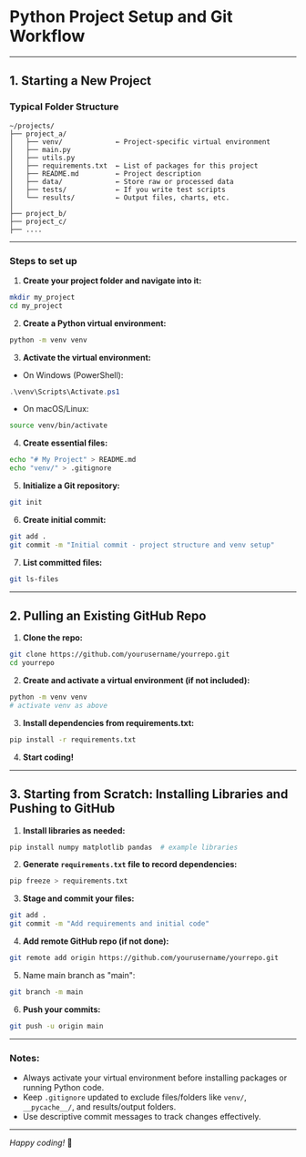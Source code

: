 # Python Project Setup and Git Workflow

---

## 1. Starting a New Project

### Typical Folder Structure

```
~/projects/
├── project_a/
│   ├── venv/             ← Project-specific virtual environment
│   ├── main.py
│   ├── utils.py
│   ├── requirements.txt  ← List of packages for this project
│   ├── README.md         ← Project description
│   ├── data/             ← Store raw or processed data
│   ├── tests/            ← If you write test scripts
│   └── results/          ← Output files, charts, etc.
│
├── project_b/
├── project_c/
├── ....
```

---

### Steps to set up

1. **Create your project folder and navigate into it:**

```bash
mkdir my_project
cd my_project
```

2. **Create a Python virtual environment:**

```bash
python -m venv venv
```

3. **Activate the virtual environment:**

- On Windows (PowerShell):

```powershell
.\venv\Scripts\Activate.ps1
```

- On macOS/Linux:

```bash
source venv/bin/activate
```

4. **Create essential files:**

```bash
echo "# My Project" > README.md
echo "venv/" > .gitignore
```

5. **Initialize a Git repository:**

```bash
git init
```

6. **Create initial commit:**

```bash
git add .
git commit -m "Initial commit - project structure and venv setup"
```

7. **List committed files:**

```bash
git ls-files
```

---

## 2. Pulling an Existing GitHub Repo

1. **Clone the repo:**

```bash
git clone https://github.com/yourusername/yourrepo.git
cd yourrepo
```

2. **Create and activate a virtual environment (if not included):**

```bash
python -m venv venv
# activate venv as above
```

3. **Install dependencies from requirements.txt:**

```bash
pip install -r requirements.txt
```

4. **Start coding!**

---

## 3. Starting from Scratch: Installing Libraries and Pushing to GitHub

1. **Install libraries as needed:**

```bash
pip install numpy matplotlib pandas  # example libraries
```

2. **Generate `requirements.txt` file to record dependencies:**

```bash
pip freeze > requirements.txt
```

3. **Stage and commit your files:**

```bash
git add .
git commit -m "Add requirements and initial code"
```

4. **Add remote GitHub repo (if not done):**

```bash
git remote add origin https://github.com/yourusername/yourrepo.git
```

5. Name main branch as "main":

```bash
git branch -m main
```

6. **Push your commits:**

```bash
git push -u origin main
```

---

### Notes:

- Always activate your virtual environment before installing packages or running Python code.
- Keep `.gitignore` updated to exclude files/folders like `venv/`, `__pycache__/`, and results/output folders.
- Use descriptive commit messages to track changes effectively.

---

*Happy coding!* 🚀
